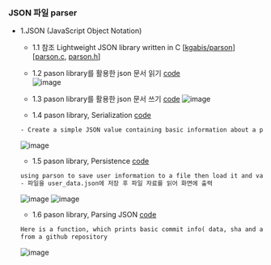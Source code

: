 ### JSON 파일 parser
* 1.JSON (JavaScript Object Notation)
    * 1.1 참조 Lightweight JSON library written in C [[kgabis/parson](https://github.com/kgabis/parson)] [[parson.c](https://github.com/csbyun-data/C-Pro/blob/main/chap05/JSON/parson.c), [parson.h](https://github.com/csbyun-data/C-Pro/blob/main/chap05/JSON/parson.h)]
    * 1.2 pason library를 활용한 json 문서 읽기 [code](https://github.com/csbyun-data/C-Pro/blob/main/chap05/JSON/JSON_read.c)  
    ![image](https://github.com/user-attachments/assets/942b7429-e06a-4a10-aa59-51e3fcda9db6)
  
    * 1.3 pason library를 활용한 json 문서 쓰기 [code](https://github.com/csbyun-data/C-Pro/blob/main/chap05/JSON/JSON_write.c)
    ![image](https://github.com/user-attachments/assets/a124ddd5-adb0-46c7-80a8-1ba0a6f76290)
    * 1.4 pason library, Serialization [code](https://github.com/csbyun-data/C-Pro/blob/main/chap05/JSON/JSON_Serialization.c)
    ```txt
    - Create a simple JSON value containing basic information about a person.
    ```
    ![image](https://github.com/user-attachments/assets/347a56e2-c953-46f3-8f8b-c3a65a6630b6)

    * 1.5 pason library, Persistence [code](https://github.com/csbyun-data/C-Pro/blob/main/chap05/JSON/JSON_Persistence.c)
    ```txt
    using parson to save user information to a file then load it and validate later.
    - 파일을 user_data.json에 저장 후 파일 자료를 읽어 화면에 출력
    ```
    ![image](https://github.com/user-attachments/assets/99ed35b1-6389-469c-903d-465b4b03625a)
    ![image](https://github.com/user-attachments/assets/76f649a8-32cb-4d68-8e83-c44d993ec6cb)

    * 1.6 pason library, Parsing JSON [code](https://github.com/csbyun-data/C-Pro/blob/main/chap05/JSON/Commit_Info.c)
    ```txt
    Here is a function, which prints basic commit info( data, sha and author)
    from a github repository
    ```  
    ![image](https://github.com/user-attachments/assets/1e785172-bafd-46c9-ba01-d2479c2022cb)

    
